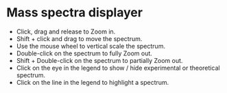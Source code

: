 # Mass spectra displayer

- Click, drag and release to Zoom in.
- Shift + click and drag to move the spectrum.
- Use the mouse wheel to vertical scale the spectrum.
- Double-click on the spectrum to fully Zoom out.
- Shift + Double-click on the spectrum to partially Zoom out.
- Click on the eye in the legend to show / hide experimental or theoretical spectrum.
- Click on the line in the legend to highlight a spectrum.
